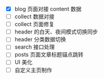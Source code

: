 - [x] blog 页面对接 content 数据
- [ ] collect 数据对接
- [ ] collect 页面修复
- [ ] header 的白天、夜间模式切换同步
- [ ] header 分类数据切换
- [ ] search 接口处理
- [ ] posts 页面文章标题锚点跳转
- [ ] UI 美化
- [ ] 自定义主页制作
